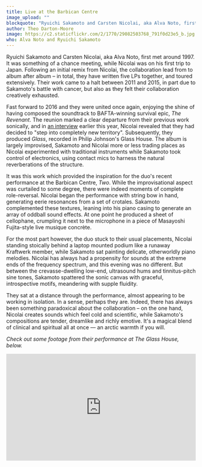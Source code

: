 ```yaml
---
title: Live at the Barbican Centre
image_upload: ""
blockquote: "Ryuichi Sakamoto and Carsten Nicolai, aka Alva Noto, first met around 1997. It was something of a chance meeting, while Nicolai was on his first trip to Japan. Following an initial remix from Nicolai, the collaboration lead from to album after album – in total, they have written five LPs together, and toured extensively. Their work came to a halt between 2011 and 2015, in part due to Sakamoto's battle with cancer, but also as they felt their collaboration creatively exhausted."
author: Theo Darton-Moore
image: https://c2.staticflickr.com/2/1770/29082503768_791f0d23e5_b.jpg
who: Alva Noto and Ryuichi Sakamoto
---
```

Ryuichi Sakamoto and Carsten Nicolai, aka Alva Noto, first met around 1997. It was something of a chance meeting, while Nicolai was on his first trip to Japan. Following an initial remix from Nicolai, the collaboration lead from to album after album – in total, they have written five LPs together, and toured extensively. Their work came to a halt between 2011 and 2015, in part due to Sakamoto's battle with cancer, but also as they felt their collaboration creatively exhausted. 

Fast forward to 2016 and they were united once again, enjoying the shine of having composed the soundtrack to BAFTA-winning survival epic, _The Revenant_. The reunion marked a clear departure from their previous work sonically, and in [an interview](http://straylandings.co.uk/interviews/test-channel-alva-noto-interview) earlier this year, Nicolai revealed that they had decided to "step into completely new territory". Subsequently, they produced _Glass_, recorded in Philip Johnson's Glass House. The album is largely improvised, Sakamoto and Nicolai more or less trading places as Nicolai experimented with traditional instruments while Sakamoto took control of electronics, using contact mics to harness the natural reverberations of the structure. 

It was this work which provided the inspiration for the duo's recent performance at the Barbican Centre, _Two_. While the improvisational aspect was curtailed to some degree, there were indeed moments of complete role-reversal. Nicolai began the performance with string bow in hand, generating eerie resonances from a set of crotales. Sakamoto complemented these textures, leaning into his piano casing to generate an array of oddball sound effects. At one point he produced a sheet of cellophane, crumpling it next to the microphone in a piece of Masayoshi Fujita-style live musique concrète. 

For the most part however, the duo stuck to their usual placements, Nicolai standing stoically behind a laptop mounted podium like a runaway Kraftwerk member, while Sakamoto sat painting delicate, otherworldly piano melodies. Nicolai has always had a propensity for sounds at the extreme ends of the frequency spectrum, and this evening was no different. But between the crevasse-dwelling low-end, ultrasound hums and tinnitus-pitch sine tones, Sakamoto spattered the sonic canvas with graceful, introspective motifs, meandering with supple fluidity. 

They sat at a distance through the performance, almost appearing to be working in isolation. In a sense, perhaps they are. Indeed, there has always been something paradoxical about the collaboration – on the one hand, Nicolai creates sounds which feel cold and scientific, while Sakamoto's compositions are tender, dreamlike and richly emotive. It's a magical blend of clinical and spiritual all at once — an arctic warmth if you will.

_Check out some footage from their performance at The Glass House, below._

<div style="padding:56.25% 0 0 0;position:relative;"><iframe src="https://player.vimeo.com/video/191205737?color=ffffff&title=0&byline=0&portrait=0" style="position:absolute;top:0;left:0;width:100%;height:100%;" frameborder="0" webkitallowfullscreen mozallowfullscreen allowfullscreen></iframe></div><script src="https://player.vimeo.com/api/player.js"></script>
